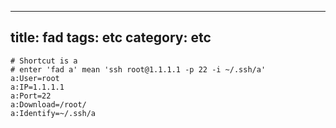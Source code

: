 
---
title: fad
tags: etc
category: etc
---

```
# Shortcut is a
# enter 'fad a' mean 'ssh root@1.1.1.1 -p 22 -i ~/.ssh/a'
a:User=root
a:IP=1.1.1.1
a:Port=22
a:Download=/root/
a:Identify=~/.ssh/a
```
